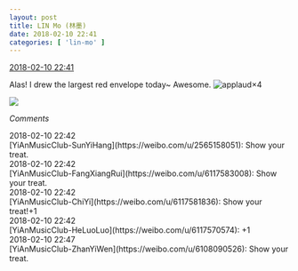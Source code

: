 ```yaml
---
layout: post
title: LIN Mo (林墨)
date: 2018-02-10 22:41
categories: [ 'lin-mo' ]
---
```


<div class="weibo-info">
  <a href="https://weibo.com/6108312042/G2wgDbtQJ">2018-02-10 22:41</a>
</div>

Alas! I drew the largest red envelope today~ Awesome. ![applaud](https://img.t.sinajs.cn/t4/appstyle/expression/ext/normal/36/gza_org.gif)×4

<!-- more -->

<a href="http://wx3.sinaimg.cn/mw690/006FnQZYgy1fobqbm31koj30zk0qon7v.jpg">
  <img class="weibo-pic-preview-h" src="http://wx3.sinaimg.cn/orj360/006FnQZYgy1fobqbm31koj30zk0qon7v.jpg" />
</a>

*Comments*

<div class="weibo-info">2018-02-10 22:42</div>
[YiAnMusicClub-SunYiHang](https://weibo.com/u/2565158051): Show your treat.

<div class="weibo-info">2018-02-10 22:42</div>
[YiAnMusicClub-FangXiangRui](https://weibo.com/u/6117583008): Show your treat.

<div class="weibo-info">2018-02-10 22:42</div>
[YiAnMusicClub-ChiYi](https://weibo.com/u/6117581836): Show your treat!+1

<div class="weibo-info">2018-02-10 22:42</div>
[YiAnMusicClub-HeLuoLuo](https://weibo.com/u/6117570574): +1

<div class="weibo-info">2018-02-10 22:47</div>
[YiAnMusicClub-ZhanYiWen](https://weibo.com/u/6108090526): Show your treat.
